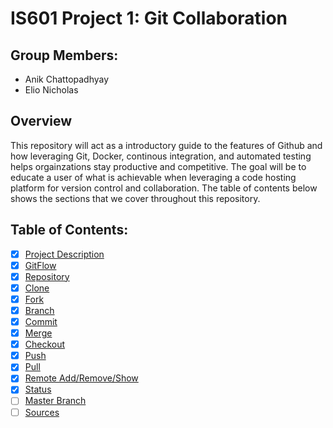 # IS601 Project 1: Git Collaboration 

## Group Members: 
* Anik Chattopadhyay 
* Elio Nicholas 

## Overview
This repository will act as a introductory guide to the features of Github and how leveraging Git, Docker, continous integration, and automated testing helps orgainzations stay productive and competitive. The goal will be to educate a user of what is achievable when leveraging a code hosting platform for version control and collaboration. The table of contents below shows the sections that we cover throughout this repository. 

## Table of Contents: 
* [x] [Project Description](/ProjectDescription.md)
* [x] [GitFlow](/Sections/gitFlow.md) 
* [x] [Repository](/Sections/Repository.md)  
* [x] [Clone](/Sections/Clone.md) 
* [x] [Fork](/Sections/Fork.md) 
* [x] [Branch](/Sections/Branch.md) 
* [x] [Commit](/Sections/Commit.md) 
* [x] [Merge](/Sections/Merge.md)  
* [x] [Checkout](/Sections/Checkout.md) 
* [x] [Push](/Sections/Push.md) 
* [x] [Pull](/Sections/Pull.md) 
* [x] [Remote Add/Remove/Show](/Sections/Remote_Add_Remove_Show.md) 
* [x] [Status](/Sections/Status.md) 
* [ ] [Master Branch](/Sections/Master.md) 
* [ ] [Sources](/Sources.md)